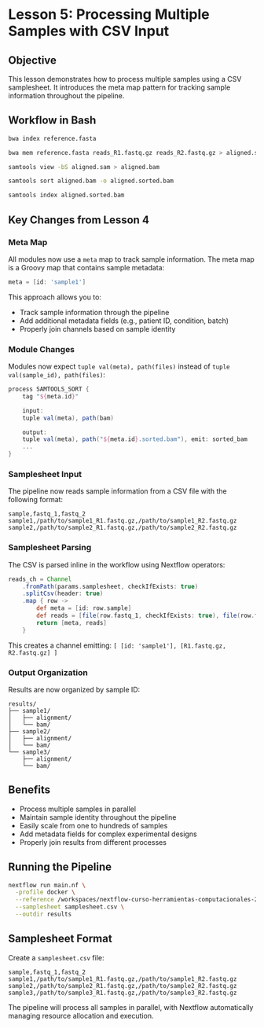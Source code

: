 # Lesson 5: Processing Multiple Samples with CSV Input

## Objective

This lesson demonstrates how to process multiple samples using a CSV samplesheet. It introduces the meta map pattern for tracking sample information throughout the pipeline.

## Workflow in Bash

```bash
bwa index reference.fasta

bwa mem reference.fasta reads_R1.fastq.gz reads_R2.fastq.gz > aligned.sam

samtools view -bS aligned.sam > aligned.bam

samtools sort aligned.bam -o aligned.sorted.bam

samtools index aligned.sorted.bam
```

## Key Changes from Lesson 4

### Meta Map

All modules now use a `meta` map to track sample information. The meta map is a Groovy map that contains sample metadata:

```groovy
meta = [id: 'sample1']
```

This approach allows you to:
- Track sample information through the pipeline
- Add additional metadata fields (e.g., patient ID, condition, batch)
- Properly join channels based on sample identity

### Module Changes

Modules now expect `tuple val(meta), path(files)` instead of `tuple val(sample_id), path(files)`:

```groovy
process SAMTOOLS_SORT {
    tag "${meta.id}"

    input:
    tuple val(meta), path(bam)

    output:
    tuple val(meta), path("${meta.id}.sorted.bam"), emit: sorted_bam
    ...
}
```

### Samplesheet Input

The pipeline now reads sample information from a CSV file with the following format:

```csv
sample,fastq_1,fastq_2
sample1,/path/to/sample1_R1.fastq.gz,/path/to/sample1_R2.fastq.gz
sample2,/path/to/sample2_R1.fastq.gz,/path/to/sample2_R2.fastq.gz
```

### Samplesheet Parsing

The CSV is parsed inline in the workflow using Nextflow operators:

```groovy
reads_ch = Channel
    .fromPath(params.samplesheet, checkIfExists: true)
    .splitCsv(header: true)
    .map { row ->
        def meta = [id: row.sample]
        def reads = [file(row.fastq_1, checkIfExists: true), file(row.fastq_2, checkIfExists: true)]
        return [meta, reads]
    }
```

This creates a channel emitting: `[ [id: 'sample1'], [R1.fastq.gz, R2.fastq.gz] ]`

### Output Organization

Results are now organized by sample ID:

```
results/
├── sample1/
│   ├── alignment/
│   └── bam/
├── sample2/
│   ├── alignment/
│   └── bam/
└── sample3/
    ├── alignment/
    └── bam/
```

## Benefits

- Process multiple samples in parallel
- Maintain sample identity throughout the pipeline
- Easily scale from one to hundreds of samples
- Add metadata fields for complex experimental designs
- Properly join results from different processes

## Running the Pipeline

```bash
nextflow run main.nf \
  -profile docker \
  --reference /workspaces/nextflow-curso-herramientas-computacionales-2025/assets/genome.fasta \
  --samplesheet samplesheet.csv \
  --outdir results
```

## Samplesheet Format

Create a `samplesheet.csv` file:

```csv
sample,fastq_1,fastq_2
sample1,/path/to/sample1_R1.fastq.gz,/path/to/sample1_R2.fastq.gz
sample2,/path/to/sample2_R1.fastq.gz,/path/to/sample2_R2.fastq.gz
sample3,/path/to/sample3_R1.fastq.gz,/path/to/sample3_R2.fastq.gz
```

The pipeline will process all samples in parallel, with Nextflow automatically managing resource allocation and execution.